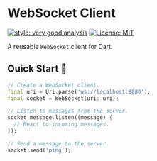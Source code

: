 # WebSocket Client

[![style: very good analysis][very_good_analysis_badge]][very_good_analysis_link]
[![License: MIT][license_badge]][license_link]

A reusable `WebSocket` client for Dart.

## Quick Start 🚀

```dart
// Create a WebSocket client.
final uri = Uri.parse('ws://localhost:8080');
final socket = WebSocket(uri: uri);

// Listen to messages from the server.
socket.message.listen((message) {
  // React to incoming messages.
});

// Send a message to the server.
socket.send('ping');
```

[license_badge]: https://img.shields.io/badge/license-MIT-blue.svg
[license_link]: https://opensource.org/licenses/MIT
[very_good_analysis_badge]: https://img.shields.io/badge/style-very_good_analysis-B22C89.svg
[very_good_analysis_link]: https://pub.dev/packages/very_good_analysis
